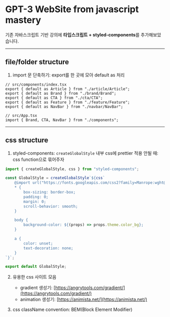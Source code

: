 # GPT-3 WebSite from javascript mastery

기존 자바스크립트 기반 강의에 **타입스크립트 + styled-components**를 추가해보았습니다.

---

## file/folder structure

1. import 문 단축하기: export를 한 곳에 모아 default as 처리

```tsx
// src/components/index.tsx
export { default as Article } from "./article/Article";
export { default as Brand } from "./brand/Brand";
export { default as CTA } from "./cta/CTA";
export { default as Feature } from "./feature/Feature";
export { default as NavBar } from "./navbar/NavBar";
```

```tsx
// src/App.tsx
import { Brand, CTA, NavBar } from "./components";
```

---

## css structure

1. styled-components: `createGlobalStyle` 내부 css에 prettier 적용 안될 때: css function으로 묶어주자

```ts
import { createGlobalStyle, css } from "styled-components";

const GlobalStyle = createGlobalStyle`${css`
    @import url("https://fonts.googleapis.com/css2?family=Manrope:wght@200;300;400;500;600;700;800&display=swap");
    * {
        box-sizing: border-box;
        padding: 0;
        margin: 0;
        scroll-behavior: smooth;
    }

    body {
        background-color: ${(props) => props.theme.color_bg};
    }

    a {
        color: unset;
        text-decoration: none;
    }
`}`;

export default GlobalStyle;
```

2. 유용한 css 사이트 모음

    - gradient 생성기: [https://angrytools.com/gradient/](https://angrytools.com/gradient/)
    - animation 생성기: [https://animista.net/](https://animista.net/)

3. css className convention: BEM(Block Element Modifier)
